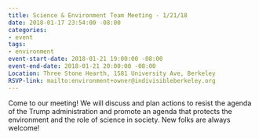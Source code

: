 ```yaml
---
title: Science & Environment Team Meeting - 1/21/18
date: 2018-01-17 23:54:00 -08:00
categories:
- event
tags:
- environment
event-start-date: 2018-01-21 19:00:00 -08:00
event-end-date: 2018-01-21 20:00:00 -08:00
Location: Three Stone Hearth, 1581 University Ave, Berkeley
RSVP-link: mailto:environment+owner@indivisibleberkeley.org
---
```


Come to our meeting! We will discuss and plan actions to resist the agenda of the Trump administration and promote an agenda that protects the environment and the role of science in society. New folks are always welcome!
